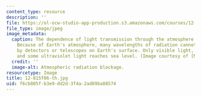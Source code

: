 ```yaml
---
content_type: resource
description: ''
file: https://ol-ocw-studio-app-production.s3.amazonaws.com/courses/12-815-atmospheric-radiation-fall-2006/f6cb805fb3e9dd2d3f4a2ad89ba88574_12-815f06-th.jpg
file_type: image/jpeg
image_metadata:
  caption: The dependence of light transmission through the atmosphere on light wavelength.
    Because of Earth's atmosphere, many wavelengths of radiation cannot be observed
    by detectors or telescopes on Earth's surface. Only visible light, radio waves,
    and some ultraviolet light reaches sea level. (Image courtesy of [NASA](http://www.nasa.gov/).)
  credit: ''
  image-alt: Atmospheric radiation blockage.
resourcetype: Image
title: 12-815f06-th.jpg
uid: f6cb805f-b3e9-dd2d-3f4a-2ad89ba88574
---
```

